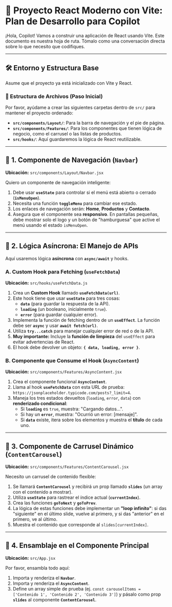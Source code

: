 # 🚀 Proyecto React Moderno con Vite: Plan de Desarrollo para Copilot

¡Hola, Copilot! Vamos a construir una aplicación de React usando Vite. Este documento es nuestra hoja de ruta. Tómalo como una conversación directa sobre lo que necesito que codifiques.

---

## 🛠️ Entorno y Estructura Base

Asume que el proyecto ya está inicializado con Vite y React.

### 📂 Estructura de Archivos (Paso Inicial)

Por favor, ayúdame a crear las siguientes carpetas dentro de `src/` para mantener el proyecto ordenado:

* **`src/components/Layout/`**: Para la barra de navegación y el pie de página.
* **`src/components/Features/`**: Para los componentes que tienen lógica de negocio, como el carrusel o las listas de productos.
* **`src/hooks/`**: Aquí guardaremos la lógica de React reutilizable.

---

## 🎯 1. Componente de Navegación (`Navbar`)

**Ubicación:** `src/components/Layout/Navbar.jsx`

Quiero un componente de navegación inteligente:

1.  Debe usar **`useState`** para controlar si el menú está abierto o cerrado (**`isMenuOpen`**).
2.  Necesita una función **`toggleMenu`** para cambiar ese estado.
3.  Los enlaces de navegación serán: **Home**, **Productos** y **Contacto**.
4.  Asegura que el componente sea **responsivo**. En pantallas pequeñas, debe mostrar solo el logo y un botón de "hamburguesa" que active el menú usando el estado `isMenuOpen`.

---

## 🎯 2. Lógica Asíncrona: El Manejo de APIs

Aquí usaremos lógica **asíncrona** con **`async/await`** y hooks.

### A. Custom Hook para Fetching (`useFetchData`)

**Ubicación:** `src/hooks/useFetchData.js`

1.  Crea un **Custom Hook** llamado **`useFetchData(url)`**.
2.  Este hook tiene que usar **`useState`** para tres cosas:
    * **`data`** (para guardar la respuesta de la API).
    * **`loading`** (un booleano, inicialmente `true`).
    * **`error`** (para guardar cualquier error).
3.  Implementa la función de fetching dentro de un **`useEffect`**. La función debe ser **`async`** y usar **`await fetch(url)`**.
4.  Utiliza **`try...catch`** para manejar cualquier error de red o de la API.
5.  **Muy importante:** Incluye la **función de limpieza** del `useEffect` para evitar advertencias de React.
6.  El hook debe devolver un objeto: **`{ data, loading, error }`**.

### B. Componente que Consume el Hook (`AsyncContent`)

**Ubicación:** `src/components/Features/AsyncContent.jsx`

1.  Crea el componente funcional **`AsyncContent`**.
2.  Llama al hook **`useFetchData`** con esta URL de prueba: `https://jsonplaceholder.typicode.com/posts?_limit=4`.
3.  Maneja los tres estados devueltos (`loading`, `error`, `data`) con **renderizado condicional**:
    * Si **`loading`** es `true`, muestra: "Cargando datos...".
    * Si hay un **`error`**, muestra: "Ocurrió un error: [mensaje]".
    * Si **`data`** existe, itera sobre los elementos y muestra el **título** de cada uno.

---

## 🎯 3. Componente de Carrusel Dinámico (`ContentCarousel`)

**Ubicación:** `src/components/Features/ContentCarousel.jsx`

Necesito un carrusel de contenido flexible:

1.  Se llamará **`ContentCarousel`** y recibirá un prop llamado **`slides`** (un array con el contenido a mostrar).
2.  Utiliza **`useState`** para rastrear el índice actual (**`currentIndex`**).
3.  Crea las funciones **`goToNext`** y **`goToPrev`**.
4.  La lógica de estas funciones debe implementar un **"loop infinito"**: si das "siguiente" en el último slide, vuelve al primero, y si das "anterior" en el primero, ve al último.
5.  Muestra el contenido que corresponde al `slides[currentIndex]`.

---

## 🎯 4. Ensamblaje en el Componente Principal

**Ubicación:** `src/App.jsx`

Por favor, ensambla todo aquí:

1.  Importa y renderiza el **`Navbar`**.
2.  Importa y renderiza el **`AsyncContent`**.
3.  Define un array simple de prueba (ej. `const carouselItems = ['Contenido 1', 'Contenido 2', 'Contenido 3']`) y pásalo como prop **`slides`** al componente **`ContentCarousel`**.